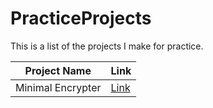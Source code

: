 # PracticeProjects
This is a list of the projects I make for practice.

| Project Name  | Link  |
| --- | --- |
| Minimal Encrypter | [Link](MinimalEncrypter)  |